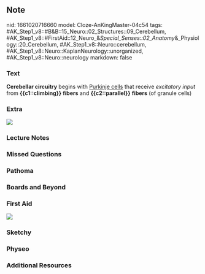 ## Note
nid: 1661020716660
model: Cloze-AnKingMaster-04c54
tags: #AK_Step1_v8::#B&B::15_Neuro::02_Structures::09_Cerebellum, #AK_Step1_v8::#FirstAid::12_Neuro_&_Special_Senses::02_Anatomy_&_Physiology::20_Cerebellum, #AK_Step1_v8::Neuro::cerebellum, #AK_Step1_v8::Neuro::KaplanNeurology::unorganized, #AK_Step1_v8::Neuro::neurology
markdown: false

### Text
<div>
  <div>
    <b>Cerebellar circuitry</b> begins with <u>Purkinje cells</u>
    that receive <i>excitatory input</i> from
    <b>{{c1::climbing}}</b> <b>fibers</b> and
    <b>{{c2::parallel}}</b> <b>fibers</b> (of granule cells)
  </div>
</div>

### Extra
<img src="cerebellarcortex_big.gif">

### Lecture Notes


### Missed Questions


### Pathoma


### Boards and Beyond


### First Aid
<img src="tmpES3I_l.png">

### Sketchy


### Physeo


### Additional Resources

